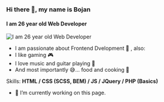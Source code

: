 ### Hi there 👋, my name is Bojan
#### I am 26 year old Web Developer 
![I am 26 year old Web Developer ](https://miro.medium.com/max/3840/1*cbiq9DqLP_UEVqIOBb6MqQ.jpeg)

- I am passionate about Frontend Dvelopment 📑 , also:
- I like gaming 🎮
- I love music and guitar playing 🎸
- And most importantly 😅... food and cooking 🍲

Skills: **HTML / CSS (SCSS, BEM) / JS / JQuery / PHP (Basics)**

- 🔭 I’m currently working on this page. 
